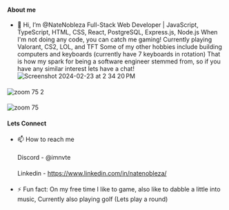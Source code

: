 #### About me
- 👋 Hi, I’m @NateNobleza
    Full-Stack Web Developer | JavaScript, TypeScript, HTML, CSS, React, PostgreSQL, Express.js, Node.js
    When I'm not doing any code, you can catch me gaming! Currently playing Valorant, CS2, LOL, and TFT
    Some of my other hobbies include building computers and keyboards (currently have 7 keyboards in rotation)
    That is how my spark for being a software engineer stemmed from, so if you have any similar interest
    lets have a chat!
  ![Screenshot 2024-02-23 at 2 34 20 PM](https://github.com/NateNobleza/NateNobleza/assets/154506686/a4228b22-3d4c-4315-9746-8747ae7baf9d)


#### 
 ![zoom 75 2](https://github.com/NateNobleza/NateNobleza/assets/154506686/fcdb7aeb-bb3d-45ed-ab25-d8c2693d0881)
####
 ![zoom 75](https://github.com/NateNobleza/NateNobleza/assets/154506686/7d734acc-1b0e-4958-b640-07c6e93882a8)


#### Lets Connect
- 📫 How to reach me
  ####
    Discord - @imnvte
  ####
    Linkedin - https://www.linkedin.com/in/natenobleza/


#### 
- ⚡ Fun fact:
    On my free time I like to game, also like to dabble a little into music, Currently also playing golf (Lets play a round)



<!---
NateNobleza/NateNobleza is a ✨ special ✨ repository because its `README.md` (this file) appears on your GitHub profile.
You can click the Preview link to take a look at your changes.
--->
